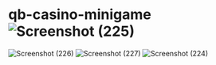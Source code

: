 # qb-casino-minigame![Screenshot (225)](https://user-images.githubusercontent.com/92866354/206623252-681db6fb-1b3b-46b2-8da2-df7ed0166981.png)
![Screenshot (226)](https://user-images.githubusercontent.com/92866354/206623254-f2d51ba3-94ca-4a75-adf9-5b47e9ecaddf.png)
![Screenshot (227)](https://user-images.githubusercontent.com/92866354/206623258-458b3759-94c3-4cc2-9bc2-ad5709cf8b38.png)
![Screenshot (224)](https://user-images.githubusercontent.com/92866354/206623259-c14dd727-2d94-4ecb-863a-9ae21665feca.png)
